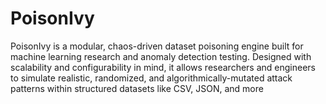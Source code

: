 # PoisonIvy
PoisonIvy is a modular, chaos-driven dataset poisoning engine built for machine learning research and anomaly detection testing. Designed with scalability and configurability in mind, it allows researchers and engineers to simulate realistic, randomized, and algorithmically-mutated attack patterns within structured datasets like CSV, JSON, and more
